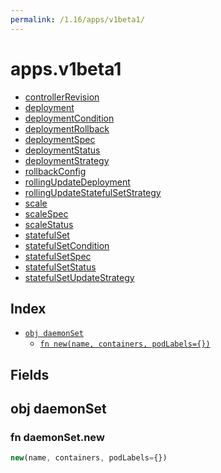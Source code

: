 ```yaml
---
permalink: /1.16/apps/v1beta1/
---
```


# apps.v1beta1



* [controllerRevision](controllerRevision.md)
* [deployment](deployment.md)
* [deploymentCondition](deploymentCondition.md)
* [deploymentRollback](deploymentRollback.md)
* [deploymentSpec](deploymentSpec.md)
* [deploymentStatus](deploymentStatus.md)
* [deploymentStrategy](deploymentStrategy.md)
* [rollbackConfig](rollbackConfig.md)
* [rollingUpdateDeployment](rollingUpdateDeployment.md)
* [rollingUpdateStatefulSetStrategy](rollingUpdateStatefulSetStrategy.md)
* [scale](scale.md)
* [scaleSpec](scaleSpec.md)
* [scaleStatus](scaleStatus.md)
* [statefulSet](statefulSet.md)
* [statefulSetCondition](statefulSetCondition.md)
* [statefulSetSpec](statefulSetSpec.md)
* [statefulSetStatus](statefulSetStatus.md)
* [statefulSetUpdateStrategy](statefulSetUpdateStrategy.md)

## Index

* [`obj daemonSet`](#obj-daemonset)
  * [`fn new(name, containers, podLabels={})`](#fn-daemonsetnew)

## Fields

## obj daemonSet



### fn daemonSet.new

```ts
new(name, containers, podLabels={})
```

